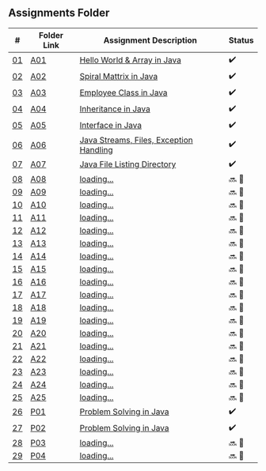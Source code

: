 ## Assignments Folder

|      #      | Folder Link  | Assignment Description                           | Status             |
| :---------: | ------------ | ------------------------------------------------ | ------------------ |
| [01](./A01) | [A01](./A01) | [Hello World & Array in Java](./A01)             | :heavy_check_mark: |
| [02](./A02) | [A02](./A02) | [Spiral Mattrix in Java](./A02)                  | :heavy_check_mark: |
| [03](./A03) | [A03](./A03) | [Employee Class in Java](./A03)                  | :heavy_check_mark: |
| [04](./A04) | [A04](./A04) | [Inheritance in Java](./A04)                     | :heavy_check_mark: |
| [05](./A05) | [A05](./A05) | [Interface in Java](./A05)                       | :heavy_check_mark: |
| [06](./A06) | [A06](./A06) | [Java Streams, Files, Exception Handling](./A06) | :heavy_check_mark: |
| [07](./A07) | [A07](./A07) | [Java File Listing Directory](./A07)             | :heavy_check_mark: |
| [08](./A08) | [A08](./A08) | [loading...](./A08)                              | :soon: 🔴           |
| [09](./A09) | [A09](./A09) | [loading...](./A09)                              | :soon: 🔴           |
| [10](./A10) | [A10](./A10) | [loading...](./A10)                              | :soon: 🔴           |
| [11](./A11) | [A11](./A11) | [loading...](./A11)                              | :soon: 🔴           |
| [12](./A12) | [A12](./A12) | [loading...](./A12)                              | :soon: 🔴           |
| [13](./A13) | [A13](./A13) | [loading...](./A13)                              | :soon: 🔴           |
| [14](./A14) | [A14](./A14) | [loading...](./A14)                              | :soon: 🔴           |
| [15](./A15) | [A15](./A15) | [loading...](./A15)                              | :soon: 🔴           |
| [16](./A16) | [A16](./A16) | [loading...](./A16)                              | :soon: 🔴           |
| [17](./A17) | [A17](./A17) | [loading...](./A17)                              | :soon: 🔴           |
| [18](./A18) | [A18](./A18) | [loading...](./A18)                              | :soon: 🔴           |
| [19](./A19) | [A19](./A19) | [loading...](./A19)                              | :soon: 🔴           |
| [20](./A20) | [A20](./A20) | [loading...](./A20)                              | :soon: 🔴           |
| [21](./A21) | [A21](./A21) | [loading...](./A21)                              | :soon: 🔴           |
| [22](./A22) | [A22](./A22) | [loading...](./A22)                              | :soon: 🔴           |
| [23](./A23) | [A23](./A23) | [loading...](./A23)                              | :soon: 🔴           |
| [24](./A24) | [A24](./A24) | [loading...](./A24)                              | :soon: 🔴           |
| [25](./A25) | [A25](./A25) | [loading...](./A25)                              | :soon: 🔴           |
| [26](./P01) | [P01](./P01) | [Problem Solving in Java](./P01)                 | :heavy_check_mark:   |
| [27](./P02) | [P02](./P02) | [Problem Solving in Java](./P02)                 | :heavy_check_mark:   |
| [28](./P03) | [P03](./P03) | [loading...](./P03)                              | :soon: 🔴           |
| [29](./P04) | [P04](./P04) | [loading...](./P04)                              | :soon: 🔴           |
